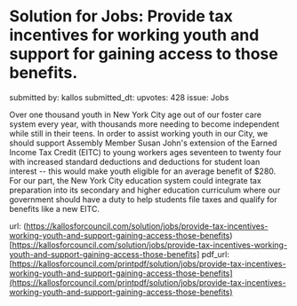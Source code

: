 # Solution for Jobs: Provide tax incentives for working youth and support for gaining access to those benefits. #

submitted by: kallos
submitted_dt: 
upvotes: 428
issue: Jobs

Over one thousand youth in New York City age out of our foster care system every year, with thousands more needing to become independent while still in their teens. In order to assist working youth in our City, we should support Assembly Member Susan John's extension of the Earned Income Tax Credit (EITC) to young workers ages seventeen to twenty four with increased standard deductions and deductions for student loan interest -- this would make youth eligible for an average benefit of $280. For our part, the New York City education system could integrate tax preparation into its secondary and higher education curriculum where our government should have a duty to help students file taxes and qualify for benefits like a new EITC.

url: (https://kallosforcouncil.com/solution/jobs/provide-tax-incentives-working-youth-and-support-gaining-access-those-benefits)[https://kallosforcouncil.com/solution/jobs/provide-tax-incentives-working-youth-and-support-gaining-access-those-benefits]
pdf_url: [https://kallosforcouncil.com/printpdf/solution/jobs/provide-tax-incentives-working-youth-and-support-gaining-access-those-benefits](https://kallosforcouncil.com/printpdf/solution/jobs/provide-tax-incentives-working-youth-and-support-gaining-access-those-benefits)
